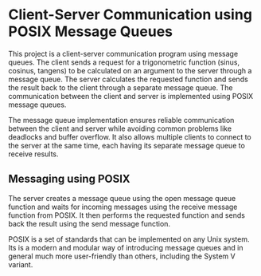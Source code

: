 # Client-Server Communication using POSIX Message Queues

This project is a client-server communication program using message queues. The client sends a request for a trigonometric function (sinus, cosinus, tangens) to be calculated on an argument to the server through a message queue. The server calculates the requested function and sends the result back to the client through a separate message queue. The communication between the client and server is implemented using POSIX message queues.

The message queue implementation ensures reliable communication between the client and server while avoiding common problems like deadlocks and buffer overflow. It also allows multiple clients to connect to the server at the same time, each having its separate message queue to receive results.

## Messaging using POSIX

The server creates a message queue using the open message queue function and waits for incoming messages using the receive message function from POSIX. It then performs the requested function and sends back the result using the send message function.

POSIX is a set of standards that can be implemented on any Unix system. Its is a modern and modular way of introducing message queues and in general much more user-friendly than others, including the System V variant.
